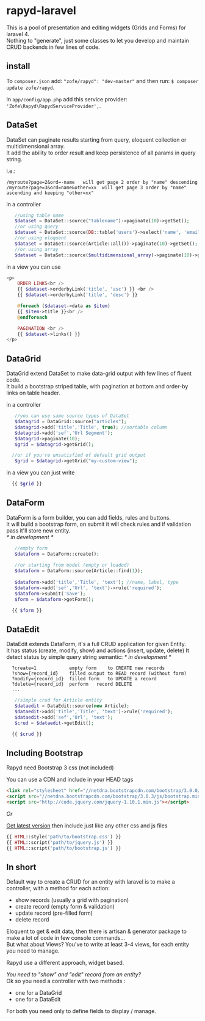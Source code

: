 rapyd-laravel
=============

This is a pool of presentation and editing widgets (Grids and Forms) for laravel 4.  
Nothing to "generate", just some classes to let you develop and maintain CRUD backends in few lines of code.

## install 


To `composer.json` add: `"zofe/rapyd": "dev-master"` 
and then run: `$ composer update zofe/rapyd`.

In `app/config/app.php` add this service provider: `'Zofe\Rapyd\RapydServiceProvider',`.

## DataSet

DataSet can paginate results starting from query, eloquent collection or multidimensional array.  
It add the ability to order result and keep persistence of all params in query string.

i.e.:
```
/myroute?page=2&ord=-name   will get page 2 order by "name" descending
/myroute?page=3&ord=name&other=xx  will get page 3 order by "name" ascending and keeping "other=xx"
```

in a controller 

```php
   //using table name
   $dataset = DataSet::source("tablename")->paginate(10)->getSet();
   //or using query
   $dataset = DataSet::source(DB::table('users')->select('name', 'email'))->paginate(10)->getSet();
   //or using eloquent
   $dataset = DataSet::source(Article::all())->paginate(10)->getSet();
   //or using array
   $dataset = DataSet::source($multidimensional_array)->paginate(10)->getSet();
```

in a view you can use

```php
<p>
    ORDER LINKS<br />
    {{ $dataset->orderbyLink('title', 'asc') }} <br />
    {{ $dataset->orderbyLink('title', 'desc') }}

    @foreach ($dataset->data as $item)
    {{ $item->title }}<br />
    @endforeach

    PAGINATION <br />
    {{ $dataset->links() }}    
</p>
```



## DataGrid

DataGrid extend DataSet to make data-grid output with few lines of fluent code.  
It build a bootstrap striped table, with pagination at bottom and order-by links on table header.
  
in a controller 

```php
   //you can use same source types of DataSet 
   $datagrid = DataGrid::source("articles");
   $datagrid->add('title','Title', true); //sortable column
   $datagrid->add('sef','Url Segment');
   $datagrid->paginate(10);
   $grid = $datagrid->getGrid();

  //or if you're unsatisfied of default grid output
   $grid = $datagrid->getGrid("my-custom-view"); 

```

in a view you can just write

```php
  {{ $grid }}
```

## DataForm

 DataForm is a form builder, you can add fields, rules and buttons.  
 It will build a bootstrap form, on submit it  will check rules and if validation pass it'll store new entity.  
 _* in development *_
 

```php
   //empty form
   $dataform = DataForm::create();
   
   //or starting from model (empty or loaded)
   $dataform = DataForm::source(Article::find(1));
   
   $dataform->add('title','Title', 'text'); //name, label, type 
   $dataform->add('sef','Url', 'text')->rule('required');
   $dataform->submit('Save');
   $form = $dataform->getForm();

```

```php
  {{ $form }}
```

## DataEdit
  DataEdit extends DataForm, it's a full CRUD application for given Entity.  
  It has status (create, modify, show) and actions (insert, update, delete) 
  It detect status by simple query string semantic:
 _* in development *_


```
  ?create=1			   empty form    to CREATE new records 
  ?show={record_id}    filled output to READ record (without form)
  ?modify={record_id}  filled form   to UPDATE a record
  ?delete={record_id}  perform   record DELETE
  ...
```

```php
   //simple crud for Article entity
   $dataedit = DataEdit::source(new Article);
   $dataedit->add('title','Title', 'text')->rule('required');
   $dataedit->add('sef','Url', 'text');
   $crud = $dataedit->getEdit();

```

```php
  {{ $crud }}
```

## Including Bootstrap

Rapyd need Bootstrap 3 css (not included) 

You can use a CDN  and include in your HEAD tags

```html
<link rel="stylesheet" href="//netdna.bootstrapcdn.com/bootstrap/3.0.0/css/bootstrap.min.css">
<script src="//netdna.bootstrapcdn.com/bootstrap/3.0.3/js/bootstrap.min.js"></script>
<script src="http://code.jquery.com/jquery-1.10.1.min.js"></script>
```
_Or_

[Get latest version](http://getbootstrap.com) then include just like any other css and js files

```php
{{ HTML::style('path/to/bootstrap.css') }}
{{ HTML::script('path/to/jquery.js') }}
{{ HTML::script('path/to/bootstrap.js') }}
```


## In short

Default way to create a CRUD for an entity with laravel  is to make a controller, with a method for each action:

- show records (usually a grid with pagination)
- create record (empty form & validation)
- update record (pre-filled form)
- delete record
 
Eloquent to get & edit data, then there is artisan & generator package to make a lot of code in few console commands...   
But what about Views? You've to write at least 3-4 views, for each entity you need to manage.

Rapyd use a different approach, widget based.  

_You need to "show" and "edit" record from an entity?_  
Ok so you need a controller with two methods :
- one for a DataGrid 
- one for a DataEdit

For both  you need only to define fields to display / manage.